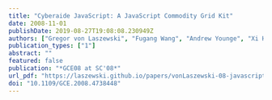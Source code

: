 ```yaml
---
title: "Cyberaide JavaScript: A JavaScript Commodity Grid Kit"
date: 2008-11-01
publishDate: 2019-08-27T19:08:08.230949Z
authors: ["Gregor von Laszewski", "Fugang Wang", "Andrew Younge", "Xi He", "Zhenhua Guo", "Marlon Pierce"]
publication_types: ["1"]
abstract: ""
featured: false
publication: "*GCE08 at SC'08*"
url_pdf: "https://laszewski.github.io/papers/vonLaszewski-08-javascript.pdf"
doi: "10.1109/GCE.2008.4738448"
---
```


